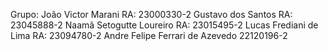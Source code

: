 Grupo:
João Victor Marani RA: 23000330-2
Gustavo dos Santos RA: 23045888-2
Naamã Setogutte Loureiro RA: 23015495-2
Lucas Frediani de Lima RA: 23094780-2
Andre Felipe Ferrari de Azevedo 22120196-2



